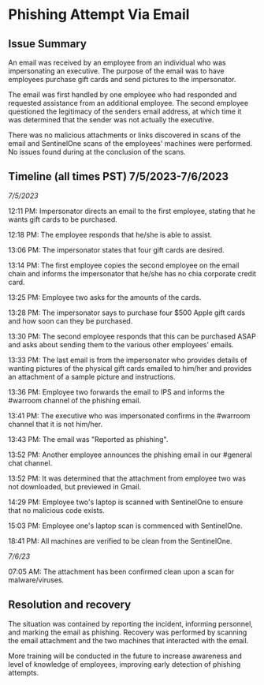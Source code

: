 # Phishing Attempt Via Email
## Issue Summary
An email was received by an employee from an individual who was impersonating an executive. The purpose of the
email was to have employees purchase gift cards and send pictures to the impersonator.

The email was first handled by one employee who had responded and requested assistance from an additional employee.
The second employee questioned the legitimacy of the senders email address, at which time it was determined that
the sender was not actually the executive.

There was no malicious attachments or links discovered in scans of the email and SentinelOne scans of the employees'
machines were performed. No issues found during at the conclusion of the scans.


## Timeline (all times PST) 7/5/2023-7/6/2023
_7/5/2023_

12:11 PM: Impersonator directs an email to the first employee, stating that he wants gift cards to be purchased.

12:18 PM: The employee responds that he/she is able to assist.

13:06 PM: The impersonator states that four gift cards are desired.

13:14 PM: The first employee copies the second employee on the email chain and informs the impersonator that he/she has no chia corporate credit card.

13:25 PM: Employee two asks for the amounts of the cards.

13:28 PM: The impersonator says to purchase four $500 Apple gift cards and how soon can they be purchased.

13:30 PM: The second employee responds that this can be purchased ASAP and asks about sending them to the various other employees' emails.

13:33 PM: The last email is from the impersonator who provides details of wanting pictures of the physical gift cards emailed to him/her and provides an attachment of a sample picture and instructions.

13:36 PM: Employee two forwards the email to IPS and informs the #warroom channel of the phishing email.

13:41 PM: The executive who was impersonated confirms in the #warroom channel that it is not him/her.

13:43 PM: The email was "Reported as phishing".

13:52 PM: Another employee announces the phishing email in our #general chat channel.

13:52 PM: It was determined that the attachment from employee two was not downloaded, but previewed in Gmail.

14:29 PM: Employee two's laptop is scanned with SentinelOne to ensure that no malicious code exists.

15:03 PM: Employee one's laptop scan is commenced with SentinelOne.

18:41 PM: All machines are verified to be clean from the SentinelOne.

_7/6/23_

07:05 AM: The attachment has been confirmed clean upon a scan for malware/viruses.

## Resolution and recovery

The situation was contained by reporting the incident, informing personnel, and marking the email as phishing.
Recovery was performed by scanning the email attachment and the two machines that interacted with the email.

More training will be conducted in the future to increase awareness and level of knowledge of employees,
 improving early detection of phishing attempts.
